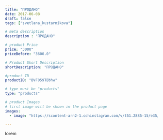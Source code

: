 ```yaml
---
title: "ПРОДАНО"
date: 2017-06-08
draft: false
tags: ["svetlana_kustarnikova"]

# meta description
description : "ПРОДАНО"

# product Price
price: "3000"
priceBefore: "3600.0"

# Product Short Description
shortDescription: "ПРОДАНО"

#product ID
productID: "BVF059TBbhw"

# type must be "products"
type: "products"

# product Images
# first image will be shown in the product page
images:
  - image: "https://scontent-arn2-1.cdninstagram.com/v/t51.2885-15/e35/19050305_397230260672506_6728649036116525056_n.jpg?se=7&tp=1&_nc_ht=scontent-arn2-1.cdninstagram.com&_nc_cat=110&_nc_ohc=j_6oKQDvsuIAX-N0Gq3&ccb=7-4&oh=4f5c978964d695eecadf0ea789418127&oe=608299EE&ig_cache_key=MTUzMjg2MzkyOTQzNTY2NjU0NA%3D%3D.2-ccb7-4"

---
```

lorem
